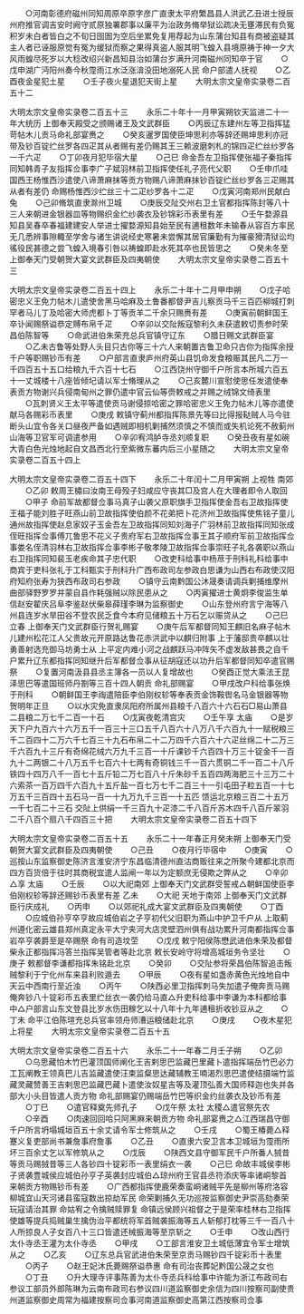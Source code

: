<!-- { "loadSidebar": true } -->
　　○河南彰德府磁州同知周原卒原字彦广直隶太平府繁昌县人洪武乙丑进士授辰州府推官调吉安时阙守贰原独署郡事以廉平为治政务脩举狱讼疏决无壅滞民有负冤积岁未白者皆白之不旬日囹圄为空后坐累免复用荐起为山东蒲台知县有商被盗疑其主人者已诬服原觉有冤为缓狱而察之果得真盗人服其明飞蝗入县境原祷于神一夕大风雨蝗尽死岁以大稔改绍兴新昌知县治如蒲台岁满升河南磁州同知卒于官
　　○戊申湖广沔阳州奏今秋霪雨江水泛涨渰没田地溺死人民  命户部遣人抚视
　　○乙酉夜金星犯土星
　　○壬子夜火星退犯天街上星
　　大明太宗文皇帝实录卷二百五十二


大明太宗文皇帝实录卷二百五十三
　　永乐二十年十一月甲寅朔钦天监进二十一年大统历  上御奉天殿受之颁赐诸王及文武群臣
　　○丙辰辽东建州左等卫指挥猛苛帖木儿贡马命礼部宴赉之
　　○癸亥暹罗国使臣坤思利亦等辞还赐坤思利亦冠带及钞百锭纻丝罗各四疋其从者赐有差仍赐其王三赖波磨刺札的锦四疋纻丝纱罗各一千六疋
　　○丁卯夜月犯毕宿大星
　　○己巳  命金吾左卫指挥使张福子秦指挥同知韩青子友指挥佥事李广子斌羽林前卫指挥使任礼子亮代父职
　　○壬申爪哇国西王杨惟西沙遣使八谛萧麻抹等贡方物赐八谛萧麻抹钞百锭纻丝纱罗各三疋赐其从者有差仍  命赐杨惟西沙纻丝三十二疋纱罗各十二疋
　　○戊寅河南郑州民献白兔
　　○己卯脩筑直隶滁州卫城
　　○庚辰交阯交州右卫土官都指挥陈封等八十三人来朝进金银器皿等物赐织金纻纱袭衣及钞锦彩币表里有差
　　○壬午婺源县知县吴春卒春福建建安人举进士擢婺源知县始至民有逋租数年未输春从容百方率民无几悉辨事隙輙至学舍与诸生讲说经史寒暑未尝懈其居官廉勤有为摧豪猾清狱讼均徭役民甚德之尝飞蝗入境春引咎以祷蝗即赴水死其卒也民皆思之
　　○癸未冬至  上御奉天门受朝贺大宴文武群臣及四夷朝使
　　大明太宗文皇帝实录卷二百五十三


大明太宗文皇帝实录卷二百五十四上
　　永乐二十年十二月甲申朔
　　○戊子哈密忠义王免力帖木儿遣使舍黑马哈麻及土鲁番都督尹吉儿察贡马千三百匹柳城打刺罕者马儿丁及哈密大师虎都卜丁等贡羊二千余只赐赉有差
　　○庚寅前朝鲜国王卒讣闻赐祭谥恭定赙布帛千疋
　　○辛卯以交阯叛寇黎利久未获遣敕切责参时荣昌伯陈智等
　　○命武进伯朱荣充总兵官镇守辽东
　　○腊日赐文武群臣宴
　　○乙未古鲁等处野人头目只古你等三十六人来朝置古鲁卫命只古你为指挥余授千户等职赐钞币有差
　　○户部言直隶庐州府英山县饥命发食粮赈其民凡二万一千四百五十五口给粮九千六百十七石
　　○江西饶州守御千户所言本所城六百五十一丈城楼十八座皆倾圮请以军士脩理从之
　　○己亥麓川宣慰使思任发遣使奉表贡方物谢兴兵侵南甸州之罪仍遣中官云仙等赍敕戒之并赐之绒锦文绮表里
　　○瓦刺贤义王太平等遣使贡马谢侵掠哈密之罪哈密忠义王免力帖木儿等亦遣使献马各赐彩币表里
　　○庚戌  敕镇守蓟州都指挥陈景先等曰比得报鞑贼人马今驻断头山宜令各关口昼夜严备如遇贼即相机剿捕然须慎之不慎而或失机论死不赦蓟州山海等卫官军可调遣参用
　　○辛卯宥鸿胪寺丞刘顺复职
　　○癸丑夜有星如碗大青白色光烛地起自文昌西北行至紫微东蕃内后三小星随之
　　大明太宗文皇帝实录卷二百五十四上


大明太宗文皇帝实录卷二百五十四下
　　永乐二十年闰十二月甲寅朔  上视牲  南郊
　　○乙卯  敕周王橚曰汝南王母殁子妇咸应守丧其□及宫人在大理者即令人取回
　　○甲子  命前军故都督佥事马真子山袭父原职旗手卫指挥使金吾右卫故指挥使王福子能刘胜子旺燕山前卫故指挥使伯颜不花弟把卜花济州卫故指挥使焦铭子童儿通州故指挥使赵息家奴子玉金吾左卫故指挥同知刘海子广羽林前卫故指挥同知张成侄旺指挥佥事傅兀鲁思不花义子贵府军右卫故指挥佥事王其子顺府军前卫故指挥佥事娄名侄清羽林右卫故指挥佥事李彬子敬孝陵卫故指挥佥事崇旺子礼各袭职以燕山右卫指挥同知裴玉老疾命其子忠代职
　　○改吏科给事中杨荩于刑科礼科给事中商宾于吏科张礼于工科甄实于刑科升广西布政司左参政白思谦为山西右布政使汉阳府知府张寿为狭西布政司右参政
　　○镇守云南黔国公沐晟奏请调兵剿捕维摩州曲部驿野罗罗并蒙自县作耗强贼以除民患从之
　　○丙寅擢进士黄炯李俊监生单信赵安翟庆吕阜李鉴赵伏柴皋薛瑾李琳为监察御史
　　○山东登州府言宁海等八州县连岁水旱田谷不登农民乏食今本府见储粮五十万石乞以赈贷从之
　　○己巳立春  上御奉天门文武群臣行贺礼赐宴
　　○庚午后军都督同知王麒旧名麻子帖木儿建州松花江人父贵故元开原路达鲁花赤洪武中以麒归附事  上于藩邸贵卒麒以壮勇善射选充御马坊勇士从  上平定内难小河之战麒跃马冲阵矢不虚发敌甚畏之自千户累升辽东都指挥同知继升后军都督佥事从征胡寇还以功升后军都督同知卒遣官赐祭
　　○复置河南汲县县丞主簿各一员以人复增故也
　　○癸酉正觉大乘法王昆泽思巴等遣国班师丹劄等三百十四人朝贡  命礼部赐宴
　　○甲戌改户科给事张焕于刑科
　　○朝鲜国王李祹遣陪臣李伯刚权轸等奉表贡金饰鞍辔名马金银器等物贺明年正旦
　　○以水灾免直隶凤阳府所属州县粮千八百六十六石石□易山萧县二县粮二万七千二百一十石
　　○戊寅夜乾清宫灾
　　○壬午享  太庙
　　○是岁天下户九百六十六万五千一百三十三口五千八百六十八万八千六百九十一赋税粮三千二百四十二万六千七百三十九石布帛二十二万四千六百六十六疋丝绵二十二万三千六百九十三斤有奇绵花绒六万九千三百一十斤课钞千六百四十万三十锭金千一百九十二两银二十八万五千七百六十七两有奇铜钱三千一百六贯铜二千一百二十八斤铁四十四万八千一百七十五斤铅二万七百八十斤朱砂千五百四两海肥三十三万二十六索茶一百万四千六百九十五斤盐一百七万七千二百三十一引屯田子粒五百一十七万五千三百四十五石马一百一十九万九千三百一十五匹  馈运北京粮三百二十五万一千七百二十三石  交阯上供绢一千三百九十疋漆二千八百斤苏木四千八百斤翠羽二千八百个扇八千四百三十把
　　大明太宗文皇帝实录卷二百五十四下


大明太宗文皇帝实录卷二百五十五
　　永乐二十一年春正月癸未朔  上御奉天门受朝贺大宴文武群臣及四夷朝使
　　○己丑
　　○夜月行毕宿中
　　○庚寅
　　○巡按山东监察御史陈济言淮安济宁东昌临清德州直沽商贩往来之所聚今建都北京而四方百货倍于往时其商税宜遣人监闸一年以为定额庶无侵欺之弊从之
　　○辛卯△享  太庙
　　○壬辰
　　○以大祀南郊  上御奉天门文武群受誓戒△朝鲜国使臣李伯刚权轸等辞还赐钞币表里有差  乙未
　　○大祀  天地于南郊  上御奉天门文武群臣行庆成礼
　　○丙申
　　○以郊祀礼成大宴文武群臣及四夷朝使
　　○丁酉
　　○应城伯孙亨卒亨故应城伯岩之子亨初代父旧职为燕山中护卫千户从  上取蓟州遵化密云雄县郑州真定永平大宁夹河大店灵壁泗州俱有战功累升河南都指挥佥事岩卒亨袭爵至是卒赐祭  命有司造坟茔
　　○戊戌  敕宁阳侯陈懋武进伯朱荣及都督柴永正都指挥冯答兰指挥吴管者等赴北京  敕长安岭守将增高城垣务令坚壮
　　○庚子  敕都督李谦都指挥朱铭赴北京
　　○癸卯
　　○交阯参将荣昌伯陈智追击叛贼黎利于宁化州车来县利败遁去
　　○甲辰
　　○夜有星如盏赤黄色光烛地自中天云中西南行至近浊
　　○丙午
　　○陕西必里卫指挥刺马失加遣子俺奔贡马赐俺奔钞八十锭彩币五表里纻丝衣一袭仍给马直△升吏科给事中李谦为本科都给事中△户部言山东文登县比岁水伤田稼乞以十八年十九年逋租折收钞豆从之
　　○丁未  命平江伯陈瑄充总兵官率领舟师漕运粮储赴北京
　　○庚戌
　　○夜木星犯上将星
　　大明太宗文皇帝实录卷二百五十五


大明太宗文皇帝实录卷二百五十六
　　永乐二十一年春二月壬子朔
　　○乙卯
　　○乌思藏怕木竹巴灌顶国师阐化王吉剌思巴监藏巴里藏卜遣指挥端岳竹巴必力工瓦阐教王领真巴儿吉监藏遣使汪束监粲思达藏辅教王喃渴烈思巴遣使结摄端竹监藏灵藏赞善王吉剌思巴监藏巴藏卜遣使汝奴星吉等及灌顶弘善大国师释迦也失并各部大小头目皆遣人贡方物  命礼部赐宴仍赐端岳竹巴等织金约丝袭衣及钞币有差
　　○丁巳
　　○遣官释奠先师孔子
　　○戊午祭  太社  太稷△遣官祭先农
　　○辛酉
　　○肉速回回哈只阿黑麻来朝贡方物  命礼部宴赉之△江西瑞昌守御千户所言坍塌城垣百五十余丈请令军士修筑从之
　　○壬戌
　　○蜀王椿薨△释蹇义复吏部尚书兼詹事府詹事
　　○乙丑
　　○直隶六安卫言本卫城垣为霪雨所坏三百余丈乞以军修筑从之
　　○戊辰
　　○陕西文县守御军民千户所番人狨昔等贡马赐狨昔等三人各钞四十锭彩币一表里绢衣一袭
　　○己巳  命故丰城侯李彬子贤袭豊城侯应城伯孙亨子英袭封应城伯△琼州府王官县丞符添庆等率诸峒黎首来朝贡方物赐钞币有差
　　○广西都指挥使鹿荣奏蛮峒诸贼平先是柳州等府洛容柳城宜山天河诸县蛮寇数出掠劫军民  命荣剿捕久无功巡按监察御史尹崇高劾奏荣玩寇请治其罪  命姑宥之令擒贼赎罪复  命镇远侯顾兴祖督之于是荣率桂林右卫指挥使雄等提兵捣贼巢生擒伪治平都统将军首贼袭振海等五人斩郁打枕等三千一百八十人所掠良人子女百八十三口皆遣还械振海等至京斩之
　　○壬申
　　○改山西行太仆寺丞王灌为太仆寺丞
　　○甲戌
　　○工部言淮安卫土城低薄宜令军士增筑从之
　　○乙亥
　　○辽东总兵官武进伯朱荣至京贡马赐钞四千锭彩币十表里
　　○丙子
　　○赵王妃沐氏薨赐祭谥恭惠  命有司治丧葬妃黔国公晟之女也
　　○丁丑
　　○升大理寺评事陈善为太仆寺丞兵科给事中许能为浙江布政司右参议工部员外郎陈琳为云南布政司右参议四川道监察御史余信为四川按察司副使贵州道监察御史周常为福建按察司佥事河南道监察御史高第江西按察司佥事
